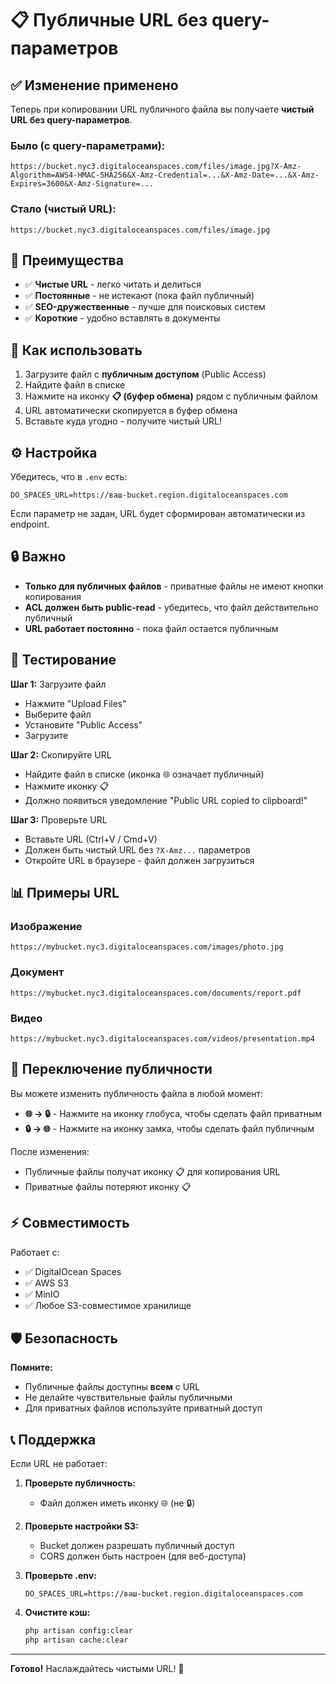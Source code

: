 # 📋 Публичные URL без query-параметров

## ✅ Изменение применено

Теперь при копировании URL публичного файла вы получаете **чистый URL без query-параметров**.

### Было (с query-параметрами):
```
https://bucket.nyc3.digitaloceanspaces.com/files/image.jpg?X-Amz-Algorithm=AWS4-HMAC-SHA256&X-Amz-Credential=...&X-Amz-Date=...&X-Amz-Expires=3600&X-Amz-Signature=...
```

### Стало (чистый URL):
```
https://bucket.nyc3.digitaloceanspaces.com/files/image.jpg
```

## 🎯 Преимущества

- ✅ **Чистые URL** - легко читать и делиться
- ✅ **Постоянные** - не истекают (пока файл публичный)
- ✅ **SEO-дружественные** - лучше для поисковых систем
- ✅ **Короткие** - удобно вставлять в документы

## 📝 Как использовать

1. Загрузите файл с **публичным доступом** (Public Access)
2. Найдите файл в списке
3. Нажмите на иконку **📋 (буфер обмена)** рядом с публичным файлом
4. URL автоматически скопируется в буфер обмена
5. Вставьте куда угодно - получите чистый URL!

## ⚙️ Настройка

Убедитесь, что в `.env` есть:
```env
DO_SPACES_URL=https://ваш-bucket.region.digitaloceanspaces.com
```

Если параметр не задан, URL будет сформирован автоматически из endpoint.

## 🔒 Важно

- **Только для публичных файлов** - приватные файлы не имеют кнопки копирования
- **ACL должен быть public-read** - убедитесь, что файл действительно публичный
- **URL работает постоянно** - пока файл остается публичным

## 🧪 Тестирование

**Шаг 1:** Загрузите файл
- Нажмите "Upload Files"
- Выберите файл
- Установите "Public Access"
- Загрузите

**Шаг 2:** Скопируйте URL
- Найдите файл в списке (иконка 🌐 означает публичный)
- Нажмите иконку 📋
- Должно появиться уведомление "Public URL copied to clipboard!"

**Шаг 3:** Проверьте URL
- Вставьте URL (Ctrl+V / Cmd+V)
- Должен быть чистый URL без `?X-Amz...` параметров
- Откройте URL в браузере - файл должен загрузиться

## 📊 Примеры URL

### Изображение
```
https://mybucket.nyc3.digitaloceanspaces.com/images/photo.jpg
```

### Документ
```
https://mybucket.nyc3.digitaloceanspaces.com/documents/report.pdf
```

### Видео
```
https://mybucket.nyc3.digitaloceanspaces.com/videos/presentation.mp4
```

## 🔄 Переключение публичности

Вы можете изменить публичность файла в любой момент:

- **🌐 → 🔒** - Нажмите на иконку глобуса, чтобы сделать файл приватным
- **🔒 → 🌐** - Нажмите на иконку замка, чтобы сделать файл публичным

После изменения:
- Публичные файлы получат иконку 📋 для копирования URL
- Приватные файлы потеряют иконку 📋

## ⚡ Совместимость

Работает с:
- ✅ DigitalOcean Spaces
- ✅ AWS S3
- ✅ MinIO
- ✅ Любое S3-совместимое хранилище

## 🛡️ Безопасность

**Помните:**
- Публичные файлы доступны **всем** с URL
- Не делайте чувствительные файлы публичными
- Для приватных файлов используйте приватный доступ

## 📞 Поддержка

Если URL не работает:

1. **Проверьте публичность:**
   - Файл должен иметь иконку 🌐 (не 🔒)

2. **Проверьте настройки S3:**
   - Bucket должен разрешать публичный доступ
   - CORS должен быть настроен (для веб-доступа)

3. **Проверьте .env:**
   ```env
   DO_SPACES_URL=https://ваш-bucket.region.digitaloceanspaces.com
   ```

4. **Очистите кэш:**
   ```bash
   php artisan config:clear
   php artisan cache:clear
   ```

---

**Готово!** Наслаждайтесь чистыми URL! 🎉

